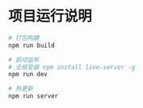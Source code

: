 # 项目运行说明

```bash
# 打包构建
npm run build

# 启动监听
# 全局安装 npm install live-server -g
npm run dev

# 热更新
npm run server
```
